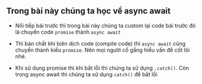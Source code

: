 ## Trong bài này chúng ta học về async await

- Nối tiếp bài trước thì trong bài này chúng ta custom lại code bài trước đó là chuyển code
  `promise` thành `async await`

- Thì bản chất khi biên dịch code (compile code) thì `async await` cũng chuyển thành kiểu
  `promise`. Nên mọi người cố gắng hiểu vấn đề cốt lõi nhé.

- Khi sử dụng promise thì khi bắt lỗi thì chúng ta sử dụng `.catch()`. Còn trong async await thì
  chúng ta sử dụng `catch()` để bắt lỗi 
